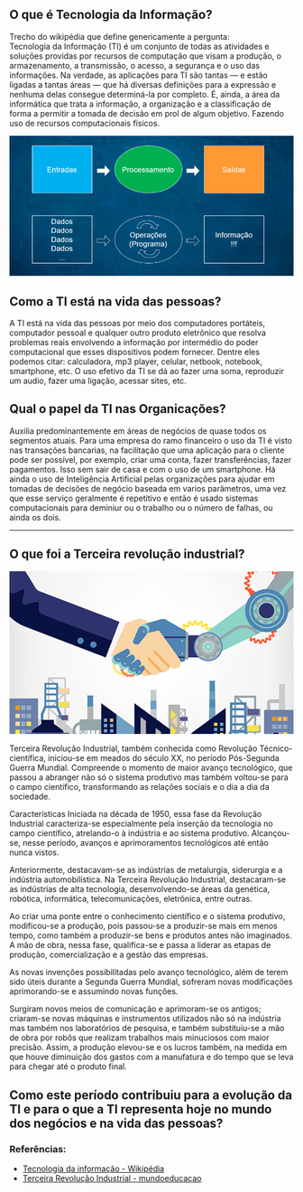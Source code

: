 ## O que é Tecnologia da Informação? 


Trecho do wikipédia que define genericamente a pergunta:  
Tecnologia da Informação (TI) é um conjunto de todas as atividades e soluções providas por recursos de computação que visam a produção, o armazenamento, a transmissão, o acesso, a segurança e o uso das informações. Na verdade, as aplicações para TI são tantas — e estão ligadas a tantas áreas — que há diversas definições para a expressão e nenhuma delas consegue determiná-la por completo. É, ainda, a área da informática que trata a informação, a organização e a classificação de forma a permitir a tomada de decisão em prol de algum objetivo. Fazendo uso de recursos computacionais físicos.  


![image](ti.png)

## Como a TI está na vida das pessoas?


A TI está na vida das pessoas por meio dos computadores portáteis, computador pessoal e qualquer outro produto eletrônico que resolva problemas reais envolvendo a informação por intermédio do poder computacional que esses dispositivos podem fornecer. Dentre eles podemos citar: calculadora, mp3 player, celular, netbook, notebook, smartphone, etc. O uso efetivo da TI se dá ao fazer uma soma, reproduzir um audio, fazer uma ligação, acessar sites, etc.

## Qual o papel da TI nas Organicações?


Auxilia predominantemente em áreas de negócios de quase todos os segmentos atuais. Para uma empresa do ramo financeiro o uso da TI é visto nas transações bancarias, na facilitação que uma aplicação para o cliente pode ser possível, por exemplo, criar uma conta, fazer transferências, fazer pagamentos. Isso sem sair de casa e com o uso de um smartphone. Há ainda o uso de Inteligência Artificial pelas organizações para ajudar em tomadas de decisões de negócio baseada em varios parâmetros, uma vez que esse serviço geralmente é repetitivo e então é usado sistemas computacionais para deminiur ou o trabalho ou o número de falhas, ou ainda os dois.

----

## O que foi a Terceira revolução industrial?

![image](3a-revolucao.webp)  


Terceira Revolução Industrial, também conhecida como Revolução Técnico-científica, iniciou-se em meados do século XX, no período Pós-Segunda Guerra Mundial. Compreende o momento de maior avanço tecnológico, que passou a abranger não só o sistema produtivo mas também voltou-se para o campo científico, transformando as relações sociais e o dia a dia da sociedade.

Características
Iniciada na década de 1950, essa fase da Revolução Industrial caracteriza-se especialmente pela inserção da tecnologia no campo científico, atrelando-o à indústria e ao sistema produtivo. Alcançou-se, nesse período, avanços e aprimoramentos tecnológicos até então nunca vistos.

Anteriormente, destacavam-se as indústrias de metalurgia, siderurgia e a indústria automobilística. Na Terceira Revolução Industrial, destacaram-se as indústrias de alta tecnologia, desenvolvendo-se áreas da genética, robótica, informática, telecomunicações, eletrônica, entre outras.

Ao criar uma ponte entre o conhecimento científico e o sistema produtivo, modificou-se a produção, pois passou-se a produzir-se mais em menos tempo, como também a produzir-se bens e produtos antes não imaginados. A mão de obra, nessa fase, qualifica-se e passa a liderar as etapas de produção, comercialização e a gestão das empresas.

As novas invenções possibilitadas pelo avanço tecnológico, além de terem sido úteis durante a Segunda Guerra Mundial, sofreram novas modificações aprimorando-se e assumindo novas funções.

Surgiram novos meios de comunicação e aprimoram-se os antigos; criaram-se novas máquinas e instrumentos utilizados não só na indústria mas também nos laboratórios de pesquisa, e também substituiu-se a mão de obra por robôs que realizam trabalhos mais minuciosos com maior precisão. Assim, a produção elevou-se e os lucros também, na medida em que houve diminuição dos gastos com a manufatura e do tempo que se leva para chegar até o produto final.


## Como este período contribuiu para a evolução da TI e para o que a TI representa hoje no mundo dos negócios e na vida das pessoas? 








### Referências:
 - [Tecnologia da informação - Wikipédia](https://pt.wikipedia.org/wiki/Tecnologia_da_informa%C3%A7%C3%A3o)
 - [Terceira Revolução Industrial - mundoeducacao ](https://mundoeducacao.uol.com.br/geografia/terceira-revolucao-industrial.htm)
